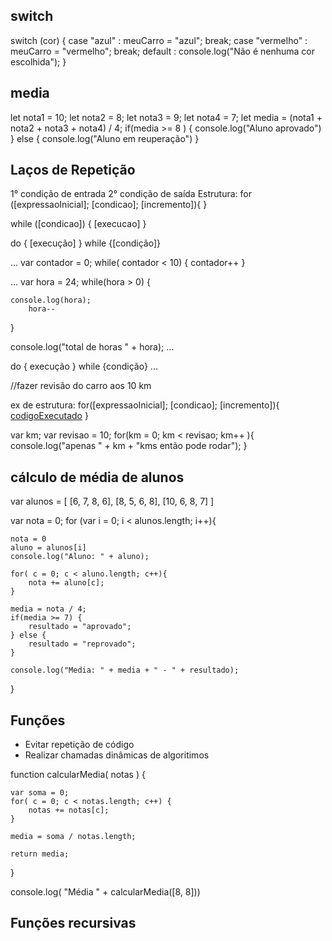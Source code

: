 ## switch
switch (cor) {
    case "azul" :
        meuCarro = "azul";
        break;
    case "vermelho" :
        meuCarro = "vermelho";
        break;
    default :
        console.log("Não é nenhuma cor escolhida");
}

## media
let nota1 = 10;
let nota2 = 8;
let nota3 = 9;
let nota4 = 7;
let media = (nota1 + nota2 + nota3 + nota4) / 4;
if(media >= 8 ) {
    console.log("Aluno aprovado")
} else {
    console.log("Aluno em reuperação")
}

## Laços de Repetição
1° condição de entrada
2° condição de saída
Estrutura:
for ([expressaoInicial]; [condicao]; [incremento]){
}

while ([condicao]) {
    [execucao]
}

do {
    [execução]
} while {[condição]}

...
var contador = 0;
while( contador < 10) {
    contador++
}

...
var hora = 24;
while(hora > 0) {
    
    console.log(hora);
		hora--
}

console.log("total de horas " + hora);
...

do {
    execução
} while {condição}
...

//fazer revisão do carro aos 10 km

ex de estrutura:
for([expressaoInicial]; [condicao]; [incremento]){
    [codigoExecutado](condicao)
}

var km;
var revisao = 10;
for(km = 0; km < revisao; km++ ){
    console.log("apenas " + km + "kms então pode rodar");
}

## cálculo de média de alunos
var alunos = [
    [6, 7, 8, 6],
    [8, 5, 6, 8],
    [10, 6, 8, 7]
]

var nota = 0;
for (var i = 0; i < alunos.length; i++){

    nota = 0
    aluno = alunos[i]
    console.log("Aluno: " + aluno);

    for( c = 0; c < aluno.length; c++){
        nota += aluno[c];
    }

    media = nota / 4;
    if(media >= 7) {
        resultado = "aprovado";
    } else {
        resultado = "reprovado";
    }

    console.log("Media: " + media + " - " + resultado);

}

## Funções

- Evitar repetição de código
- Realizar chamadas dinâmicas de algoritimos

function calcularMedia( notas ) {

    var soma = 0;
    for( c = 0; c < notas.length; c++) {
        notas += notas[c];
    }

    media = soma / notas.length;

    return media;

}

console.log( "Média " + calcularMedia([8, 8]))

## Funções recursivas

